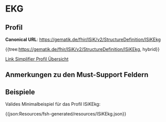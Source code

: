 # EKG

## Profil

**Canonical URL**: https://gematik.de/fhir/ISiK/v2/StructureDefinition/ISiKEkg

{{tree:https://gematik.de/fhir/ISiK/v2/StructureDefinition/ISiKEkg, hybrid}}

[Link Simplifier Profil Übersicht](https://gematik.de/fhir/ISiK/v2/StructureDefinition/ISiKEkg)

## Anmerkungen zu den Must-Support Feldern

## Beispiele

Valides Minimalbeispiel für das Profil ISiKEkg:

{{json:Resources/fsh-generated/resources/ISiKEkg.json}}